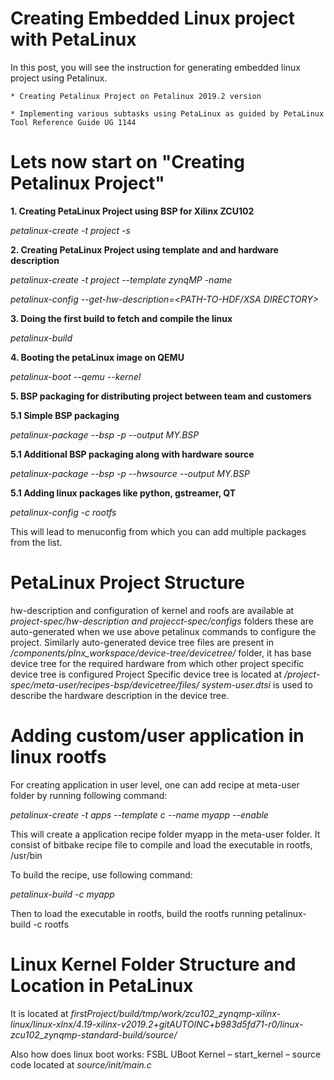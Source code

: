 # Creating Embedded Linux project with PetaLinux
In this post, you will see the instruction for generating embedded linux project using Petalinux.

    * Creating Petalinux Project on Petalinux 2019.2 version

    * Implementing various subtasks using PetaLinux as guided by PetaLinux Tool Reference Guide UG 1144

# Lets now start on "Creating Petalinux Project"
<B> 1.  Creating PetaLinux Project using BSP for Xilinx ZCU102 </B>

  <i> petalinux-create -t project -s <path-to-bsp> </i>

<B> 2. Creating PetaLinux Project using template and and hardware description </B>

<i> petalinux-create -t project --template zynqMP -name <project-name> </i>

<i> petalinux-config --get-hw-description=<PATH-TO-HDF/XSA DIRECTORY> </i>

<B> 3. Doing the first build to fetch and compile the linux </B>


<i> petalinux-build </i>

<B> 4. Booting the petaLinux image on QEMU </B>


<i> petalinux-boot --qemu --kernel </i>

<B> 5. BSP packaging for distributing project between team and customers </B>

<B> 5.1 Simple BSP packaging </B>

<i> petalinux-package --bsp -p <plnx-proj-root> --output MY.BSP </i>

<B> 5.1 Additional BSP packaging along with hardware source </B>

<i> petalinux-package --bsp -p <plnx-proj-root> --hwsource <hw-projectroot> --output MY.BSP </i>

<B> 5.1 Adding linux packages like python, gstreamer, QT </B>

<i>petalinux-config -c rootfs </i>

This will lead to menuconfig from which you can add multiple packages from the list.

# PetaLinux Project Structure
hw-description and configuration of kernel and roofs are available at <i> project-spec/hw-description and projecct-spec/configs </i> folders these are auto-generated when we use above petalinux commands to configure the project. Similarly auto-generated device tree files are present in <i> /components/plnx_workspace/device-tree/devicetree/ </i> folder, it has base device tree for the required hardware from which other project specific device tree is configured Project Specific device tree is located at <i> /project-spec/meta-user/recipes-bsp/devicetree/files/ system-user.dtsi </i> is used to describe the hardware description in the device tree.

# Adding custom/user application in linux rootfs
For creating application in user level, one can add recipe at meta-user folder by running following command:

<i> petalinux-create -t apps --template c --name myapp --enable </i>

This will create a application recipe folder myapp in the meta-user folder. It consist of bitbake recipe file to compile and load the executable in rootfs, /usr/bin

To build the recipe, use following command:

<i> petalinux-build -c myapp </i>

Then to load the executable in rootfs, build the rootfs running petalinux-build -c rootfs

# Linux Kernel Folder Structure and Location in PetaLinux
It is located at <i> firstProject/build/tmp/work/zcu102_zynqmp-xilinx-linux/linux-xlnx/4.19-xilinx-v2019.2+gitAUTOINC+b983d5fd71-r0/linux-zcu102_zynqmp-standard-build/source/ </i>

Also how does linux boot works: FSBL UBoot Kernel – start_kernel – source code located at <i> source/init/main.c </i>
